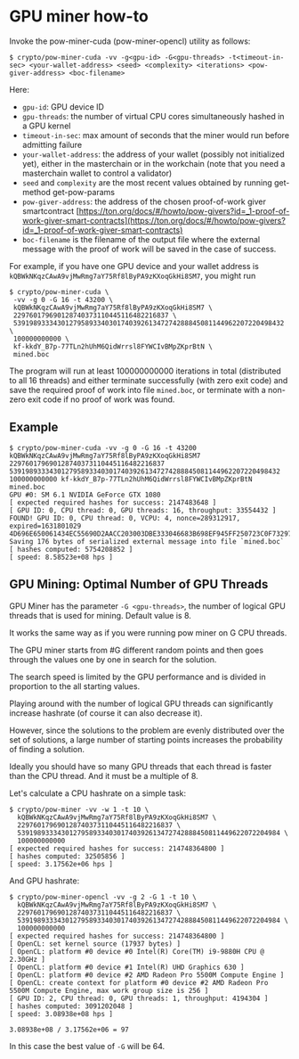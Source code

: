 # GPU miner how-to

Invoke the pow-miner-cuda (pow-miner-opencl) utility as follows:

```
$ crypto/pow-miner-cuda -vv -g<gpu-id> -G<gpu-threads> -t<timeout-in-sec> <your-wallet-address> <seed> <complexity> <iterations> <pow-giver-address> <boc-filename>
```

Here:

- `gpu-id`: GPU device ID
- `gpu-threads`: the number of virtual CPU cores simultaneously hashed in a GPU kernel
- `timeout-in-sec`: max amount of seconds that the miner would run before admitting failure
- `your-wallet-address`: the address of your wallet (possibly not initialized yet), either in the masterchain or in the workchain (note that you need a masterchain wallet to control a validator)
- `seed` and `complexity` are the most recent values obtained by running get-method get-pow-params
- `pow-giver-address`: the address of the chosen proof-of-work giver smartcontract [https://ton.org/docs/#/howto/pow-givers?id=_1-proof-of-work-giver-smart-contracts](https://ton.org/docs/#/howto/pow-givers?id=_1-proof-of-work-giver-smart-contracts)
- `boc-filename` is the filename of the output file where the external message with the proof of work will be saved in the case of success.

For example, if you have one GPU device and your wallet address is `kQBWkNKqzCAwA9vjMwRmg7aY75Rf8lByPA9zKXoqGkHi8SM7`, you might run

```
$ crypto/pow-miner-cuda \
 -vv -g 0 -G 16 -t 43200 \
 kQBWkNKqzCAwA9vjMwRmg7aY75Rf8lByPA9zKXoqGkHi8SM7 \
 229760179690128740373110445116482216837 \
 53919893334301279589334030174039261347274288845081144962207220498432 \
 100000000000 \
 kf-kkdY_B7p-77TLn2hUhM6QidWrrsl8FYWCIvBMpZKprBtN \
 mined.boc
```

The program will run at least 100000000000 iterations in total (distributed to all 16 threads) and either terminate successfully (with zero exit code) and save the required proof of work into file `mined.boc`, or terminate with a non-zero exit code if no proof of work was found. 

## Example

```
$ crypto/pow-miner-cuda -vv -g 0 -G 16 -t 43200 kQBWkNKqzCAwA9vjMwRmg7aY75Rf8lByPA9zKXoqGkHi8SM7 229760179690128740373110445116482216837 53919893334301279589334030174039261347274288845081144962207220498432 100000000000 kf-kkdY_B7p-77TLn2hUhM6QidWrrsl8FYWCIvBMpZKprBtN mined.boc
GPU #0: SM 6.1 NVIDIA GeForce GTX 1080
[ expected required hashes for success: 2147483648 ]
[ GPU ID: 0, CPU thread: 0, GPU threads: 16, throughput: 33554432 ]
FOUND! GPU ID: 0, CPU thread: 0, VCPU: 4, nonce=289312917, expired=1631801029
4D696E650061434EC55690D2AACC203003DBE333046683B698EF945FF250723C0F73297A2A1A41E2F130C8A157E676C2D20E3B1421CCB511EA59A41D163F2A4A6384E398BC97949C5DACDA33755876665780BAE9BE8A4D638530C8A157E676C2D20E3B1421CCB511EA59A41D163F2A4A6384E398BC97949C5D
Saving 176 bytes of serialized external message into file `mined.boc`
[ hashes computed: 5754208852 ]
[ speed: 8.58523e+08 hps ]
```

## GPU Mining: Optimal Number of GPU Threads

GPU Miner has the parameter `-G <gpu-threads>`, the number of logical GPU threads that is used for mining. Default value is 8. 

It works the same way as if you were running pow miner on G CPU threads.

The GPU miner starts from #G different random points and then goes through the values one by one in search for the solution.

The search speed is limited by the GPU performance and is divided in proportion to the all starting values.

Playing around with the number of logical GPU threads can significantly increase hashrate (of course it can also decrease it).

However, since the solutions to the problem are evenly distributed over the set of solutions, a large number of starting points increases the probability of finding a solution.

Ideally you should have so many GPU threads that each thread is faster than the CPU thread. And it must be a multiple of 8.

Let's calculate a CPU hashrate on a simple task:

```
$ crypto/pow-miner -vv -w 1 -t 10 \
  kQBWkNKqzCAwA9vjMwRmg7aY75Rf8lByPA9zKXoqGkHi8SM7 \
  229760179690128740373110445116482216837 \
  539198933343012795893340301740392613472742888450811449622072204984 \
  100000000000
[ expected required hashes for success: 214748364800 ]
[ hashes computed: 32505856 ]
[ speed: 3.17562e+06 hps ]
```

And GPU hashrate:

```
$ crypto/pow-miner-opencl -vv -g 2 -G 1 -t 10 \
  kQBWkNKqzCAwA9vjMwRmg7aY75Rf8lByPA9zKXoqGkHi8SM7 \
  229760179690128740373110445116482216837 \
  539198933343012795893340301740392613472742888450811449622072204984 \
  100000000000
[ expected required hashes for success: 214748364800 ]
[ OpenCL: set kernel source (17937 bytes) ]
[ OpenCL: platform #0 device #0 Intel(R) Core(TM) i9-9880H CPU @ 2.30GHz ]
[ OpenCL: platform #0 device #1 Intel(R) UHD Graphics 630 ]
[ OpenCL: platform #0 device #2 AMD Radeon Pro 5500M Compute Engine ]
[ OpenCL: create context for platform #0 device #2 AMD Radeon Pro 5500M Compute Engine, max work group size is 256 ]
[ GPU ID: 2, CPU thread: 0, GPU threads: 1, throughput: 4194304 ]
[ hashes computed: 3091202048 ]
[ speed: 3.08938e+08 hps ]
```

`3.08938e+08 / 3.17562e+06 = 97`

In this case the best value of `-G` will be 64.
